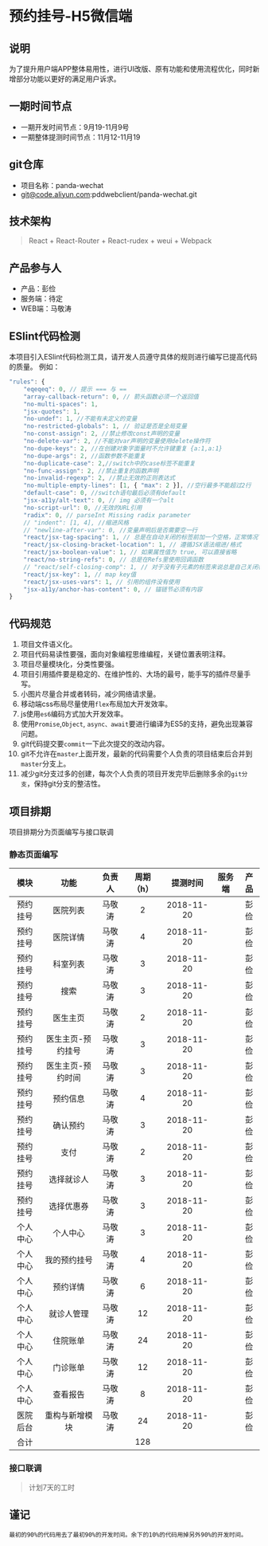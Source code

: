 # 预约挂号-H5微信端


## 说明
为了提升用户端APP整体易用性，进行UI改版、原有功能和使用流程优化，同时新增部分功能以更好的满足用户诉求。

## 一期时间节点
- 一期开发时间节点：9月19-11月9号
- 一期整体提测时间节点：11月12-11月19

## git仓库
- 项目名称：panda-wechat
- git@code.aliyun.com:pddwebclient/panda-wechat.git

## 技术架构
> React + React-Router + React-rudex + weui + Webpack

## 产品参与人
- 产品：彭俭
- 服务端：待定
- WEB端：马敬涛

## ESlint代码检测
本项目引入ESlint代码检测工具，请开发人员遵守具体的规则进行编写已提高代码的质量。
例如：

```javascript
"rules": {
    "eqeqeq": 0, // 提示 === 与 ==
    "array-callback-return": 0, // 箭头函数必须一个返回值
    "no-multi-spaces": 1,
    "jsx-quotes": 1,
    "no-undef": 1, //不能有未定义的变量
    "no-restricted-globals": 1, // 验证是否是全局变量
    "no-const-assign": 2, //禁止修改const声明的变量
    "no-delete-var": 2, //不能对var声明的变量使用delete操作符
    "no-dupe-keys": 2, //在创建对象字面量时不允许键重复 {a:1,a:1}
    "no-dupe-args": 2, //函数参数不能重复
    "no-duplicate-case": 2,//switch中的case标签不能重复
    "no-func-assign": 2, //禁止重复的函数声明
    "no-invalid-regexp": 2, //禁止无效的正则表达式
    "no-multiple-empty-lines": [1, { "max": 2 }], //空行最多不能超过2行
    "default-case": 0, //switch语句最后必须有default
    "jsx-a11y/alt-text": 0, // img 必须有一个alt
    "no-script-url": 0, //无效的URL引用
    "radix": 0, // parseInt Missing radix parameter
    // "indent": [1, 4], //缩进风格
    // "newline-after-var": 0, //变量声明后是否需要空一行
    "react/jsx-tag-spacing": 1, // 总是在自动关闭的标签前加一个空格，正常情况下也不需要换行
    "react/jsx-closing-bracket-location": 1, // 遵循JSX语法缩进/格式
    "react/jsx-boolean-value": 1, // 如果属性值为 true, 可以直接省略
    "react/no-string-refs": 0, // 总是在Refs里使用回调函数
    // "react/self-closing-comp": 1, // 对于没有子元素的标签来说总是自己关闭标签
    "react/jsx-key": 1, // map key值
    "react/jsx-uses-vars": 1, // 引用的组件没有使用
    "jsx-a11y/anchor-has-content": 0, // 锚链节必须有内容
}
```

## 代码规范
1. 项目文件语义化。
2. 项目代码易读性要强，面向对象编程思维编程，关键位置表明注释。
3. 项目尽量模块化，分类性要强。
4. 项目引用插件要是稳定的、在维护性的、大场的最号，能手写的插件尽量手写。
5. 小图片尽量合并或者转码，减少网络请求量。
6. 移动端css布局尽量使用`flex`布局加大开发效率。
7. js使用`es6`编码方式加大开发效率。
8. 使用`Promise`,`Object`, `async、await`要进行编译为ES5的支持，避免出现兼容问题。
9. git代码提交要`commit`一下此次提交的改动内容。
10. git不允许在`master`上面开发，最新的代码需要个人负责的项目结束后合并到`master`分支上。
11. 减少git分支过多的创建，每次个人负责的项目开发完毕后删除多余的`git分支`，保持git分支的整洁性。

## 项目排期
项目排期分为页面编写与接口联调

### 静态页面编写
| 模块 | 功能 | 负责人 | 周期（h）| 提测时间 | 服务端 | 产品 |
| :--: | :--: | :--: | :--: | :--: | :--: | :--: |
| 预约挂号 | 医院列表 | 马敬涛 | 2 | 2018-11-20 |  | 彭俭 |
| 预约挂号 | 医院详情 | 马敬涛 | 4 | 2018-11-20 |  | 彭俭 |
| 预约挂号 | 科室列表 | 马敬涛 | 3 | 2018-11-20 |  | 彭俭 |
| 预约挂号 | 搜索 | 马敬涛 | 3 | 2018-11-20 |  | 彭俭 |
| 预约挂号 | 医生主页 | 马敬涛 | 2 | 2018-11-20 |  | 彭俭 |
| 预约挂号 | 医生主页-预约挂号 | 马敬涛 | 3 | 2018-11-20 |  | 彭俭 |
| 预约挂号 | 医生主页-预约时间 | 马敬涛 | 3 | 2018-11-20 |  | 彭俭 |
| 预约挂号 | 预约信息 | 马敬涛 | 4 | 2018-11-20 |  | 彭俭 |
| 预约挂号 | 确认预约 | 马敬涛 | 3 | 2018-11-20 |  | 彭俭 |
| 预约挂号 | 支付 | 马敬涛 | 2 | 2018-11-20 |  | 彭俭 |
| 预约挂号 | 选择就诊人 | 马敬涛 | 3 | 2018-11-20 |  | 彭俭 |
| 预约挂号 | 选择优惠券 | 马敬涛 | 3 | 2018-11-20 |  | 彭俭 |
| 个人中心 | 个人中心 | 马敬涛 | 3 | 2018-11-20 |  | 彭俭 |
| 个人中心 | 我的预约挂号 | 马敬涛 | 4 | 2018-11-20 |  | 彭俭 |
| 个人中心 | 预约详情 | 马敬涛 | 6 | 2018-11-20 |  | 彭俭 |
| 个人中心 | 就诊人管理 | 马敬涛 | 12 | 2018-11-20 |  | 彭俭 |
| 个人中心 | 住院账单 | 马敬涛 | 24 | 2018-11-20 |  | 彭俭 |
| 个人中心 | 门诊账单 | 马敬涛 | 12 | 2018-11-20 |  | 彭俭 |
| 个人中心 | 查看报告 | 马敬涛 | 8 | 2018-11-20 |  | 彭俭 |
| 医院后台 | 重构与新增模块 | 马敬涛 | 24 | 2018-11-20 |  | 彭俭 |
| 合计 |  |  | 128 |  |  |  |

### 接口联调
>计划7天的工时


## 谨记
```text
最初的90%的代码用去了最初90%的开发时间。余下的10%的代码用掉另外90%的开发时间。
```